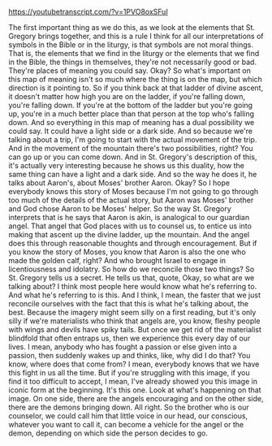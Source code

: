 https://youtubetranscript.com/?v=1PVO8oxSFuI

 The first important thing as we do this, as we look at the elements that St. Gregory brings together, and this is a rule I think for all our interpretations of symbols in the Bible or in the liturgy, is that symbols are not moral things. That is, the elements that we find in the liturgy or the elements that we find in the Bible, the things in themselves, they're not necessarily good or bad. They're places of meaning you could say. Okay? So what's important on this map of meaning isn't so much where the thing is on the map, but which direction is it pointing to. So if you think back at that ladder of divine ascent, it doesn't matter how high you are on the ladder, if you're falling down, you're falling down. If you're at the bottom of the ladder but you're going up, you're in a much better place than that person at the top who's falling down. And so everything in this map of meaning has a dual possibility we could say. It could have a light side or a dark side. And so because we're talking about a trip, I'm going to start with the actual movement of the trip. And in the movement of the mountain there's two possibilities, right? You can go up or you can come down. And in St. Gregory's description of this, it's actually very interesting because he shows us this duality, how the same thing can have a light and a dark side. And so the way he does it, he talks about Aaron's, about Moses' brother Aaron. Okay? So I hope everybody knows this story of Moses because I'm not going to go through too much of the details of the actual story, but Aaron was Moses' brother and God chose Aaron to be Moses' helper. So the way St. Gregory interprets that is he says that Aaron is akin, is analogical to our guardian angel. That angel that God places with us to counsel us, to entice us into making that ascent up the divine ladder, up the mountain. And the angel does this through reasonable thoughts and through encouragement. But if you know the story of Moses, you know that Aaron is also the one who made the golden calf, right? And who brought Israel to engage in licentiousness and idolatry. So how do we reconcile those two things? So St. Gregory tells us a secret. He tells us that, quote, Okay, so what are we talking about? I think most people here would know what he's referring to. And what he's referring to is this. And I think, I mean, the faster that we just reconcile ourselves with the fact that this is what he's talking about, the best. Because the imagery might seem silly on a first reading, but it's only silly if we're materialists who think that angels are, you know, fleshy people with wings and devils have spiky tails. But once we get rid of the materialist blindfold that often entraps us, then we experience this every day of our lives. I mean, anybody who has fought a passion or else given into a passion, then suddenly wakes up and thinks, like, why did I do that? You know, where does that come from? I mean, everybody knows that we have this fight in us all the time. But if you're struggling with this image, if you find it too difficult to accept, I mean, I've already showed you this image in iconic form at the beginning. It's this one. Look at what's happening on that image. On one side, there are the angels encouraging and on the other side, there are the demons bringing down. All right. So the brother who is our counselor, we could call him that little voice in our head, our conscious, whatever you want to call it, can become a vehicle for the angel or the demon, depending on which side the person decides to go.